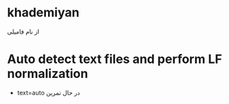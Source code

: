 # khademiyan
از نام فامیلی
# Auto detect text files and perform LF normalization
* text=auto
در حال تمرین
